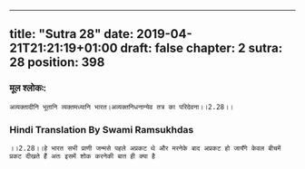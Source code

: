 
---
title: "Sutra 28"
date: 2019-04-21T21:21:19+01:00
draft: false
chapter: 2
sutra: 28
position: 398
---
### मूल श्लोकः:
```
अव्यक्तादीनि भूतानि व्यक्तमध्यानि भारत।अव्यक्तनिधनान्येव तत्र का परिदेवना।।2.28।।

```

### Hindi Translation By Swami Ramsukhdas
```
।।2.28।।हे भारत सभी प्राणी जन्मसे पहले अप्रकट थे और मरनेके बाद अप्रकट हो जायँगे केवल बीचमें प्रकट दीखते हैं अतः इसमें शोक करनेकी बात ही क्या है

```

